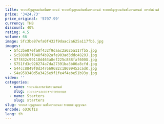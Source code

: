 ```yaml
---
title: ระบบสัญญาณกันขโมยรถยนต์ ระบบสัญญาณกันขโมยรถยนต์ ระบบสัญญาณกันขโมยรถยนต์ การส่งผ่านที่เสถียร
price: '3424.73'
price_original: '5707.99'
currency: THB
discount: 40%
rating: 4.5
volume: 66
image: Sfc3be87efa0f432f9daac2a625a117fb5.jpg
images:
  - Sfc3be87efa0f432f9daac2a625a117fb5.jpg
  - Sc5808b7f848f4b92afe903ad3ddc4820J.jpg
  - S7f832c99118d463a8ef225c888faf600G.jpg
  - S751fd3c928274a7da27391ba3b06a8cfd.jpg
  - S44cc8849f0d347669682c18699452cadK.jpg
  - S4a958340d5a3426e9f1fe4f4ebe51b93y.jpg
video: ''
categories:
  - name: รถยนต์และรถจักรยานยนต์
    slug: รถยนต-และรถจ-กรยานยนต
  - name: Starters
    slug: starters
slug: ระบบส-ญญาณก-นขโมยรถยนต-ระบบส-ญญาณก
encode: oD36fIs
lang: th
---
```

  
